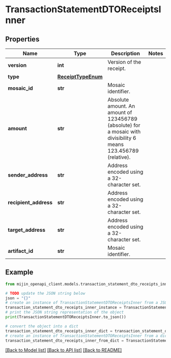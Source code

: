 # TransactionStatementDTOReceiptsInner


## Properties

Name | Type | Description | Notes
------------ | ------------- | ------------- | -------------
**version** | **int** | Version of the receipt. | 
**type** | [**ReceiptTypeEnum**](ReceiptTypeEnum.md) |  | 
**mosaic_id** | **str** | Mosaic identifier. | 
**amount** | **str** | Absolute amount. An amount of 123456789 (absolute) for a mosaic with divisibility 6 means 123.456789 (relative). | 
**sender_address** | **str** | Address encoded using a 32-character set. | 
**recipient_address** | **str** | Address encoded using a 32-character set. | 
**target_address** | **str** | Address encoded using a 32-character set. | 
**artifact_id** | **str** | Mosaic identifier. | 

## Example

```python
from mijin_openapi_client.models.transaction_statement_dto_receipts_inner import TransactionStatementDTOReceiptsInner

# TODO update the JSON string below
json = "{}"
# create an instance of TransactionStatementDTOReceiptsInner from a JSON string
transaction_statement_dto_receipts_inner_instance = TransactionStatementDTOReceiptsInner.from_json(json)
# print the JSON string representation of the object
print(TransactionStatementDTOReceiptsInner.to_json())

# convert the object into a dict
transaction_statement_dto_receipts_inner_dict = transaction_statement_dto_receipts_inner_instance.to_dict()
# create an instance of TransactionStatementDTOReceiptsInner from a dict
transaction_statement_dto_receipts_inner_from_dict = TransactionStatementDTOReceiptsInner.from_dict(transaction_statement_dto_receipts_inner_dict)
```
[[Back to Model list]](../README.md#documentation-for-models) [[Back to API list]](../README.md#documentation-for-api-endpoints) [[Back to README]](../README.md)



